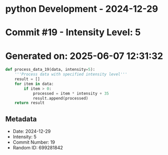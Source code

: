 ﻿# python Development - 2024-12-29
# Commit #19 - Intensity Level: 5
# Generated on: 2025-06-07 12:31:32
```python
def process_data_19(data, intensity=5):
    '''Process data with specified intensity level'''
    result = []
    for item in data:
        if item > 0:
            processed = item * intensity + 35
            result.append(processed)
    return result
```
## Metadata
- Date: 2024-12-29
- Intensity: 5
- Commit Number: 19
- Random ID: 699281842
